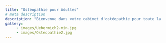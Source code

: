 ```yaml
---
title: "Ostéopathie pour Adultes"
# meta description
description: "Bienvenue dans votre cabinet d'ostéopathie pour toute la famille. Spécialisé dans les soins aux nourrissons, aux enfants et aux femmes avant et après l'accouchement."
gallery:
     - images/Uebermich2-min.jpg
     - images/Osteopathie2.jpg
---
```

  